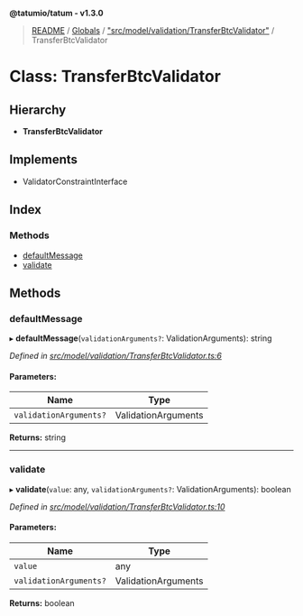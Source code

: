 **@tatumio/tatum - v1.3.0**

> [README](../README.md) / [Globals](../globals.md) / ["src/model/validation/TransferBtcValidator"](../modules/_src_model_validation_transferbtcvalidator_.md) / TransferBtcValidator

# Class: TransferBtcValidator

## Hierarchy

* **TransferBtcValidator**

## Implements

* ValidatorConstraintInterface

## Index

### Methods

* [defaultMessage](_src_model_validation_transferbtcvalidator_.transferbtcvalidator.md#defaultmessage)
* [validate](_src_model_validation_transferbtcvalidator_.transferbtcvalidator.md#validate)

## Methods

### defaultMessage

▸ **defaultMessage**(`validationArguments?`: ValidationArguments): string

*Defined in [src/model/validation/TransferBtcValidator.ts:6](https://github.com/tatumio/tatum-js/blob/31bb1b4/src/model/validation/TransferBtcValidator.ts#L6)*

#### Parameters:

Name | Type |
------ | ------ |
`validationArguments?` | ValidationArguments |

**Returns:** string

___

### validate

▸ **validate**(`value`: any, `validationArguments?`: ValidationArguments): boolean

*Defined in [src/model/validation/TransferBtcValidator.ts:10](https://github.com/tatumio/tatum-js/blob/31bb1b4/src/model/validation/TransferBtcValidator.ts#L10)*

#### Parameters:

Name | Type |
------ | ------ |
`value` | any |
`validationArguments?` | ValidationArguments |

**Returns:** boolean
